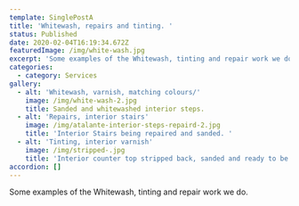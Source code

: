 ```yaml
---
template: SinglePostA
title: 'Whitewash, repairs and tinting. '
status: Published
date: 2020-02-04T16:19:34.672Z
featuredImage: /img/white-wash.jpg
excerpt: 'Some examples of the Whitewash, tinting and repair work we do.'
categories:
  - category: Services
gallery:
  - alt: 'Whitewash, varnish, matching colours/'
    image: /img/white-wash-2.jpg
    title: Sanded and whitewashed interior steps.
  - alt: 'Repairs, interior stairs'
    image: /img/atalante-interior-steps-repaird-2.jpg
    title: 'Interior Stairs being repaired and sanded. '
  - alt: 'Tinting, interior varnish'
    image: /img/stripped-.jpg
    title: 'Interior counter top stripped back, sanded and ready to be tinted.'
accordion: []
---
```

Some examples of the Whitewash, tinting and repair work we do.
